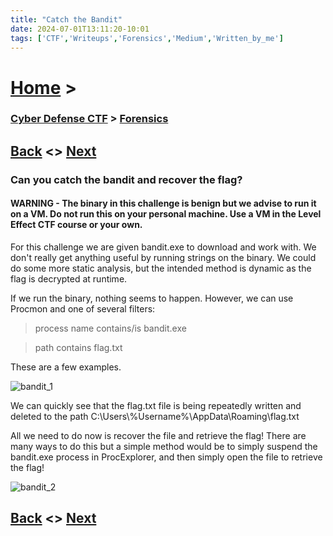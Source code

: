 ```yaml
---
title: "Catch the Bandit"
date: 2024-07-01T13:11:20-10:01
tags: ['CTF','Writeups','Forensics','Medium','Written_by_me']
---
```



# [Home](https://jjolley91.github.io/blog/) >

###  [Cyber Defense CTF](https://jjolley91.github.io/blog/level_effect_cyber_defense_ctf_2024/) >  [Forensics](https://jjolley91.github.io/blog/level_effect_cyber_defense_ctf_2024/Forensics/)

## [Back](https://jjolley91.github.io/blog/level_effect_cyber_defense_ctf_2024/Forensics/double_take)  <> [Next](https://jjolley91.github.io/blog/level_effect_cyber_defense_ctf_2024/Forensics/haystack)

### Can you catch the bandit and recover the flag?

#### WARNING - The binary in this challenge is benign but we advise to run it on a VM. Do not run this on your personal machine. Use a VM in the Level Effect CTF course or your own.

For this challenge we are given bandit.exe to download and work with.
We don't really get anything useful by running strings on the binary. We could do some more static analysis, but the intended method is dynamic as the flag is decrypted at runtime.

If we run the binary, nothing seems to happen. However, we can use Procmon and one of several filters:

> process name contains/is bandit.exe

> path contains flag.txt

These are a few examples. 


![bandit_1](https://github.com/jjolley91/blog/tree/main/static/le_ctf_24/bandit_1.png?raw=true)

We can quickly see that the flag.txt file is being repeatedly written and deleted to the path C:\Users\\%Username%\AppData\Roaming\flag.txt

All we need to do now is recover the file and retrieve the flag! There are many ways to do this but a simple method would be to simply suspend the bandit.exe process in ProcExplorer, and then simply open the file to retrieve the flag!

![bandit_2](https://github.com/jjolley91/blog/tree/main/static/le_ctf_24/bandit_2.png?raw=true)



## [Back](https://jjolley91.github.io/blog/level_effect_cyber_defense_ctf_2024/Forensics/double_take)  <> [Next](https://jjolley91.github.io/blog/level_effect_cyber_defense_ctf_2024/Forensics/haystack)